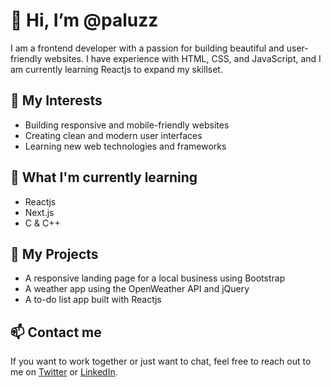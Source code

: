 # 👋 Hi, I’m @paluzz
I am a frontend developer with a passion for building beautiful and user-friendly websites. I have experience with HTML, CSS, and JavaScript, and I am currently learning Reactjs to expand my skillset.

## 👀 My Interests
- Building responsive and mobile-friendly websites
- Creating clean and modern user interfaces
- Learning new web technologies and frameworks

## 🌱 What I'm currently learning
- Reactjs
- Next.js
- C & C++

## 🚀 My Projects
- A responsive landing page for a local business using Bootstrap
- A weather app using the OpenWeather API and jQuery
- A to-do list app built with Reactjs

## 📫 Contact me
If you want to work together or just want to chat, feel free to reach out to me on [Twitter](https://twitter.com/@PaluzDev) or [LinkedIn](https://www.linkedin.com/in/paluzz/).
